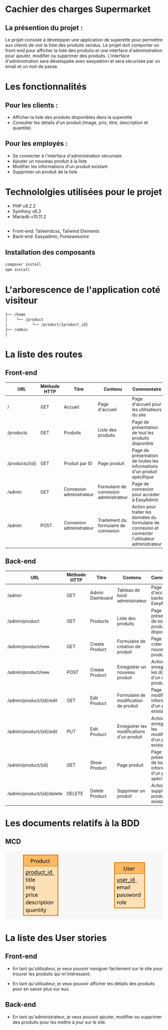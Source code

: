 # Cachier des charges Supermarket

## La présention du projet :
Le projet consiste à développer une application de superette pour permettre aux clients de voir la liste des produits vendus. Le projet doit comporter un front-end pour afficher la liste des produits et une interface d'administration pour ajouter, modifier ou supprimer des produits. L'interface d'administration sera développée avec easyadmin et sera sécurisée par un email et un mot de passe.

# Les fonctionnalités
## Pour les clients :
- Afficher la liste des produits disponibles dans la superette
- Consulter les détails d'un produit (image, prix, titre, description et quantité)
## Pour les employés :
- Se connecter à l'interface d'administration sécurisée
- Ajouter un nouveau produit à la liste
- Modifier les informations d'un produit existant
- Supprimer un produit de la liste

# Technololgies utilisées pour le projet 
- PHP v8.2.2  
- Symfony v6.3
- Mariadb v10.11.2
## 
- Front-end: Tailwindcss, Tailwind Elements
- Back-end: Easyadmin, Fontawesome

## Installation des composants
```bash
composer install
npm install
```

# L'arborescence de l'application coté visiteur
```
├── /home 
│    └── /product
│           └── /product/{product_id} 
├── /admin 
│
```

# La liste des routes
## Front-end
| URL | Méthode HTTP | Titre | Contenu | Commentaire |
|--|--|--|--|--|
| / | GET | Accueil | Page d'accueil | Page d'accueil pour les utilisateurs du site |  
| /products | GET | Produits | Liste des produits | Page de présentation de tout les produits disponible |
| /products/{id} | GET| Produit par ID | Page produit  | Page de présentation de toutes les informations d'un produit spécifique |
| /admin | GET | Connexion administrateur | Formulaire de connexion administrateur | Page de connexion pour accéder à EasyAdmin |
| /admin | POST | Connexion administrateur | Traitement du formulaire de connexion | Action pour traiter les données du formulaire de connexion et connecter l'utilisateur administrateur |`

## Back-end
| URL | Méthode HTTP | Titre | Contenu | Commentaire |
|--|--|--|--|--|
| /admin | GET | Admin Dashboard | Tableau de bord administrateur | Page d'accueil du backend EasyAdmin |  
| /admin/product | GET | Products | Liste des produits | Page de présentation de tout les produits disponible |
| /admin/product/new | GET | Create Product | Formulaire de création de produit  | Page pour créer un nouveau produit |
| /admin/product/new | POST | Create Product | Enregistrer un nouveau produit  | Action pour enregistrer les données d'un nouveau produit |
| /admin/product/{id}/edit | GET | Edit Product | Formulaire de modification de produit  | Page pour modifier les informations d'un produit existant |
| /admin/product/{id}/edit | PUT | Edit Product | Enregistrer les modifications d'un produit  | Action pour enregistrer les modifications d'un produit existant |
| /admin/product/{id} | GET | Show Product | Page produit | Page de présentation de toutes les informations d'un produit spécifique |
| /admin/product/{id}/delete | DELETE | Delete Product | Supprimer un produit | Action pour supprimer un produit existant |`

# Les documents relatifs à la BDD
## MCD
![MCD](./doc/bdd/mcd.svg)

# La liste des User stories 
## Front-end
- En tant qu'utilisateur, je veux pouvoir naviguer facilement sur le site pour trouver les produits qui m'intéressent.

- En tant qu'utilisateur, je veux pouvoir afficher les détails des produits pour en savoir plus sur eux.

## Back-end
- En tant qu'administrateur, je veux pouvoir ajouter, modifier ou supprimer des produits pour les mettre à jour sur le site.